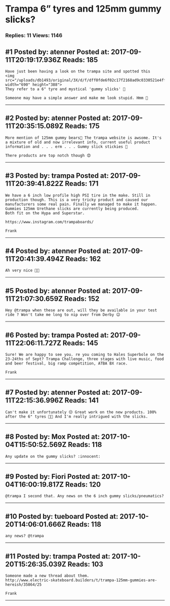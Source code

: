 # Trampa 6&rdquo; tyres and 125mm gummy slicks?

### Replies: 11 Views: 1146

## \#1 Posted by: atenner Posted at: 2017-09-11T20:19:17.936Z Reads: 185

```
Have just been having a look on the trampa site and spotted this 
<img src="/uploads/db1493/original/3X/d/f/dff0fde6f02c17f2168ad9c0330521e4ff19eee2.PNG" width="690" height="388">
They refer to a 6" tyre and mystical 'gummy slicks' 🤗

Someone may have a simple answer and make me look stupid. Hmm 🤔
```

---
## \#2 Posted by: atenner Posted at: 2017-09-11T20:35:15.089Z Reads: 175

```
More mention of 125mm gummy bears🤣 The trampa website is awsome. It's a mixture of old and now irrelevant info, current useful product information and . . . erm . . . Gummy slick stickies 🤤

There products are top notch though 😍
```

---
## \#3 Posted by: trampa Posted at: 2017-09-11T20:39:41.822Z Reads: 171

```
We have a 6 inch low profile high PSI tire in the make. Still in production though. This is a very tricky product and caused our manufacturers some real pain. Finally we managed to make it happen.
Gummies 125mm Urethane slicks are currently being produced. 
Both fit on the Hypa and Superstar.

https://www.instagram.com/trampaboards/

Frank
```

---
## \#4 Posted by: atenner Posted at: 2017-09-11T20:41:39.494Z Reads: 162

```
Ah very nice 👏🏻
```

---
## \#5 Posted by: atenner Posted at: 2017-09-11T21:07:30.659Z Reads: 152

```
Hey @trampa when these are out, will they be available in your test ride ? Won't take me long to nip over from Derby 😉
```

---
## \#6 Posted by: trampa Posted at: 2017-09-11T22:06:11.727Z Reads: 145

```
Sure! We are happy to see you. re you coming to Hales Superbole on the 23-24ths of Sept? Trampa Challenge, three stages with live music, food and beer festival, big ramp competition, ATBA BX race.

Frank
```

---
## \#7 Posted by: atenner Posted at: 2017-09-11T22:15:36.996Z Reads: 141

```
Can't make it unfortunately 😔 Great work on the new products. 100% after the 6" tyres 👍🏻 And I'm really intrigued with the slicks.
```

---
## \#8 Posted by: Mox Posted at: 2017-10-04T15:50:52.569Z Reads: 118

```
Any update on the gummy slicks? :innocent:
```

---
## \#9 Posted by: Fiori Posted at: 2017-10-04T16:00:19.817Z Reads: 120

```
@trampa I second that. Any news on the 6 inch gummy slicks/pneumatics?
```

---
## \#10 Posted by: tueboard Posted at: 2017-10-20T14:06:01.666Z Reads: 118

```
any news? @trampa
```

---
## \#11 Posted by: trampa Posted at: 2017-10-20T15:26:35.039Z Reads: 103

```
Someone made a new thread about them.
http://www.electric-skateboard.builders/t/trampa-125mm-gummies-are-hereish/35864/25

Frank
```

---
